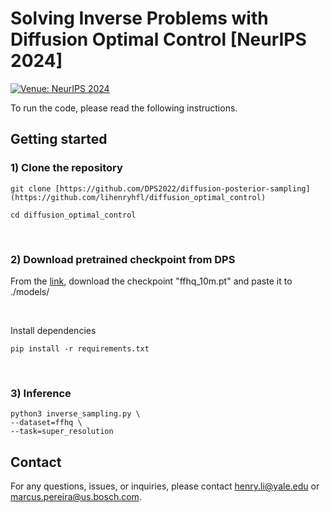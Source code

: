 # Solving Inverse Problems with Diffusion Optimal Control [**NeurIPS 2024**]

[![Venue: NeurIPS 2024](https://img.shields.io/badge/Venue-NeurIPS%202024-blue.svg)](https://nips.cc/)

To run the code, please read the following instructions.

## Getting started 

### 1) Clone the repository

```
git clone [https://github.com/DPS2022/diffusion-posterior-sampling](https://github.com/lihenryhfl/diffusion_optimal_control)

cd diffusion_optimal_control
```

<br />

### 2) Download pretrained checkpoint from DPS
From the [link](https://drive.google.com/drive/folders/1jElnRoFv7b31fG0v6pTSQkelbSX3xGZh?usp=sharing), download the checkpoint "ffhq_10m.pt" and paste it to ./models/

<br />

Install dependencies

```
pip install -r requirements.txt
```

<br />

### 3) Inference

```
python3 inverse_sampling.py \
--dataset=ffhq \
--task=super_resolution
```

## Contact

For any questions, issues, or inquiries, please contact [henry.li@yale.edu](mailto:<henry.li@yale.edu) or [marcus.pereira@us.bosch.com](mailto:<marcus.pereira@us.bosch.com).

